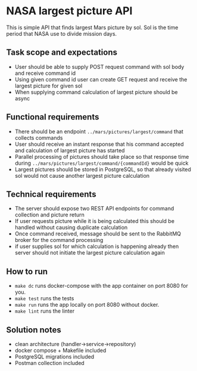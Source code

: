 # NASA largest picture API

This is simple API that finds largest Mars picture by sol. Sol is the
time period that NASA use to divide mission days.

## Task scope and expectations

- User should be able to supply POST request command with sol body and receive command id
- Using given command id user can create GET request and receive the largest picture for given sol
- When supplying command calculation of largest picture should be async


## Functional requirements
- There should be an endpoint <code>../mars/pictures/largest/command</code> that collects commands
- User should receive an instant response that his command accepted and calculation of largest picture has started
- Parallel processing of pictures should take place so that response time during <code>../mars/pictures/largest/command/{commandId}</code> would be quick
- Largest pictures should be stored in PostgreSQL, so that already visited sol would not cause another largest picture calculation


## Technical requirements
- The server should expose two REST API endpoints for command collection and picture return
- If user requests picture while it is being calculated this should be handled without causing duplicate calculation
- Once command received, message should be sent to the RabbitMQ broker for the command processing
- if user supplies sol for which calculation is happening already then server should not initiate the largest picture calculation again 


## How to run
- `make dc` runs docker-compose with the app container on port 8080 for you.
- `make test` runs the tests
- `make run` runs the app locally on port 8080 without docker.
- `make lint` runs the linter


## Solution notes
- clean architecture (handler->service->repository)
- docker compose + Makefile included
- PostgreSQL migrations included
- Postman collection included